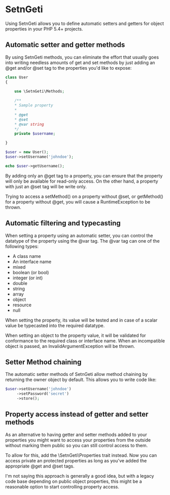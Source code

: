 # SetnGeti

Using SetnGeti allows you to define automatic setters and getters for object
properties in your PHP 5.4+ projects.

## Automatic setter and getter methods

By using SetnGeti methods, you can eliminate the effort that usually goes into
writing needless amounts of get and set methods by just adding an @get and/or
@set tag to the properties you'd like to expose:

```php
class User
{

    use \SetnGeti\Methods;
    
    /**
    * Sample property
    *
    * @get
    * @set
    * @var string
    */
    private $username;

}

$user = new User();
$user->setUsername('johndoe');

echo $user->getUsername();
```

By adding only an @get tag to a property, you can ensure that the property will
only be available for read-only access. On the other hand, a property with just
an @set tag will be write only.

Trying to access a setMethod() on a property without @set, or getMethod() for a
property without @get, you will cause a RuntimeException to be thrown.

## Automatic filtering and typecasting

When setting a property using an automatic setter, you can control the datatype
of the property using the @var tag. The @var tag can one of the following
types:

* A class name
* An interface name
* mixed
* boolean (or bool)
* integer (or int)
* double
* string
* array
* object
* resource
* null

When setting the property, its value will be tested and in case of a scalar
value be typecasted into the required datatype.

When setting an object to the property value, it will be validated for
conformance to the required class or interface name. When an incompatible
object is passed, an InvalidArgumentException will be thrown.

## Setter Method chaining

The automatic setter methods of SetnGeti allow method chaining by returning the
owner object by default. This allows you to write code like:

```php
$user->setUsername('johndoe')
     ->setPassword('secret')
     ->store();
```

## Property access instead of getter and setter methods

As an alternative to having getter and setter methods added to your properties
you might want to access your properties from the outside without marking them
public so you can still control access to them.

To allow for this, add the \SetnGeti\Properties trait instead. Now you can
access private an protected properties as long as you've added the appropriate
@get and @set tags.

I'm not saying this approach is generally a good idea, but with a legacy code
base depending on public object properties, this might be a reasonable option
to start controlling property access.
